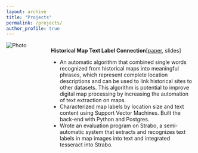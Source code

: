 ```yaml
---
layout: archive
title: "Projects"
permalink: /projects/
author_profile: true
---
```




<div class="parent">
    <div class="left" style="float: left; width: 100px;margin-right: 20px;">
        <img src="https://haowenlin.github.io/images/profile.png" alt="Photo" > 
    </div>
    <div class="right" style="overflow: hidden;">
        <p>
        <b>Historical Map Text Label Connection</b>[<a href="https://haowenlin.github.io/images/profile.png">paper</a>, slides]
		<ul>
  			<li>An automatic algorithm that combined single words recognized from historical maps into meaningful phrases, which represent complete location descriptions and can be used to link historical sites to other datasets. This algorithm is potential to improve digital map processing by increasing the automation of text extraction on maps.</li>
  			<li>Characterized map labels by location size and text content using Support Vector Machines. Built the back-end with Python and Postgres.</li>
  			<li>Wrote an evaluation program on Strabo, a semi­automatic system that extracts and recognizes text labels in map images into text and integrated tesseract into Strabo.</li>
		</ul>
          </p>
    </div>
</div>




   





